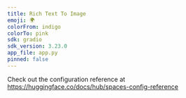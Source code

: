 ```yaml
---
title: Rich Text To Image
emoji: 🌍
colorFrom: indigo
colorTo: pink
sdk: gradio
sdk_version: 3.23.0
app_file: app.py
pinned: false
---
```


Check out the configuration reference at https://huggingface.co/docs/hub/spaces-config-reference
